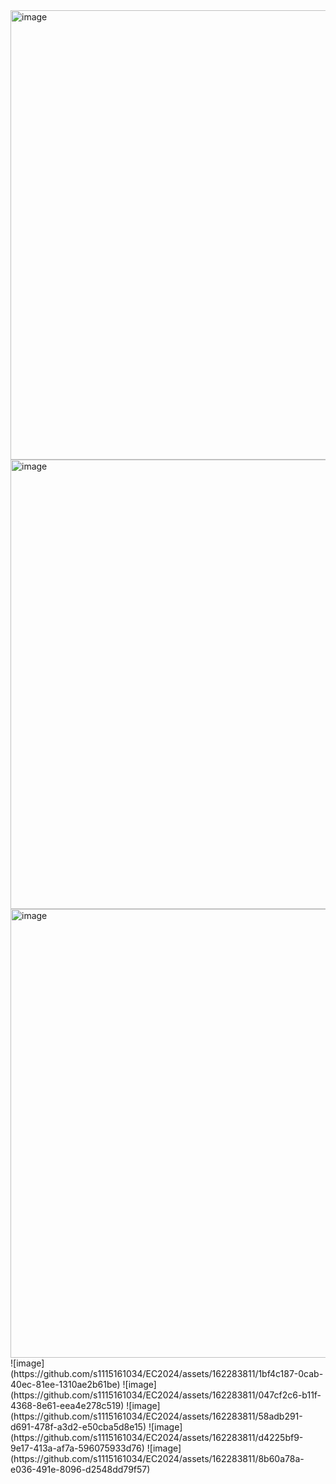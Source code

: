 <img width="719" alt="image" src="https://github.com/s1115161034/EC2024/assets/162283811/362facce-653c-4359-ac81-50477f104d33">
<img width="719" alt="image" src="https://github.com/s1115161034/EC2024/assets/162283811/679a2bb2-4d07-45b6-985d-0da051fbe647">
<img width="718" alt="image" src="https://github.com/s1115161034/EC2024/assets/162283811/4c0aa0df-bc55-4302-ba65-bf971718aa5d">
![image](https://github.com/s1115161034/EC2024/assets/162283811/1bf4c187-0cab-40ec-81ee-1310ae2b61be)
![image](https://github.com/s1115161034/EC2024/assets/162283811/047cf2c6-b11f-4368-8e61-eea4e278c519)
![image](https://github.com/s1115161034/EC2024/assets/162283811/58adb291-d691-478f-a3d2-e50cba5d8e15)
![image](https://github.com/s1115161034/EC2024/assets/162283811/d4225bf9-9e17-413a-af7a-596075933d76)
![image](https://github.com/s1115161034/EC2024/assets/162283811/8b60a78a-e036-491e-8096-d2548dd79f57)

